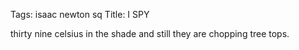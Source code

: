Tags: isaac newton sq
Title: I SPY
  
thirty nine celsius in the shade and still they are chopping tree tops.  
